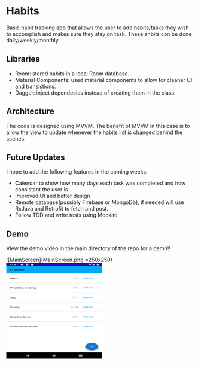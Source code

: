 # Habits
Basic habit tracking app that allows the user to add habits/tasks they wish to accomplish and makes sure they stay on task. These ahbits can be done daily/weekly/monthly.

## Libraries
- Room: stored habits in a local Room database.
- Material Components: used material components to allow for cleaner UI and transistions.
- Dagger: inject dependecies instead of creating them in the class.

## Architecture
The code is designed using MVVM. The benefit of MVVM in this case is to allow the view to update whenever the habits list is changed behind the scenes.

## Future Updates
I hope to add the following features in the coming weeks:
- Calendar to show how many days each task was completed and how consistant the user is
- Improved UI and better design
- Remote database(possibly Firebase or MongoDb), if needed will use RxJava and Retrofit to fetch and post.
- Follow TDD and write tests using Mockito

## Demo
View the demo video in the main directory of the repo for a demo!!

![MainScreen](MainScreen.png =250x250)
<img src="MainScreen.png" width="256" height="256" title="mainScreen">
